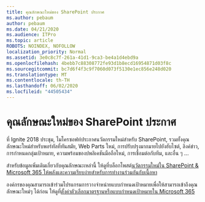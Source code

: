 ```yaml
---
title: คุณลักษณะใหม่ของ SharePoint ประกาศ
ms.author: pebaum
author: pebaum
ms.date: 04/21/2020
ms.audience: ITPro
ms.topic: article
ROBOTS: NOINDEX, NOFOLLOW
localization_priority: Normal
ms.assetid: 3e0c8c7f-261a-41d1-9ca3-be4a1d4ebd9a
ms.openlocfilehash: 4bebb7c88308772fe93d1b8ecd16954871d03f8c
ms.sourcegitcommit: bc7d6f4f3c9f7060d073f5130e1ec856e248d020
ms.translationtype: MT
ms.contentlocale: th-TH
ms.lasthandoff: 06/02/2020
ms.locfileid: "44505434"
---
```

# <a name="sharepoint-new-features-announced"></a>คุณลักษณะใหม่ของ SharePoint ประกาศ

ที่ Ignite 2018 ประชุม, ไมโครซอฟท์ประกาศนวัตกรรมใหม่สําหรับ SharePoint, รวมทั้งคุณลักษณะใหม่สําหรับพอร์ทัลที่ทันสมัย, Web Parts ใหม่, การปรับปรุงมากมายไปยังฮับไซต์, ลิงค์ข่าว, การกําหนดกลุ่มเป้าหมาย, ความพร้อมของปพลิเคชันมือถือใหม่, การเชื่อมต่อกับทีม, และอื่น ๆ ...
  
สําหรับข้อมูลเพิ่มเติมเกี่ยวกับคุณลักษณะเหล่านี้ ให้ดูที่บล็อกโพสต์[นวัตกรรมใหม่ใน SharePoint &amp; Microsoft 365 ให้พลังและความเรียบง่ายสําหรับการทํางานร่วมกันกับเนื้อหา](https://go.microsoft.com/fwlink/?linkid=2026502)
  
องค์กรของคุณสามารถเข้าร่วมโปรแกรมการวางจําหน่ายแบบกําหนดเป้าหมายเพื่อให้สามารถเข้าถึงคุณลักษณะใหม่ๆ ได้ก่อน ให้ดูที่[ตั้งค่าตัวเลือกมาตรฐานหรือแบบกําหนดเป้าหมายใน Microsoft 365](https://docs.microsoft.com/microsoft-365/admin/manage/release-options-in-office-365)

